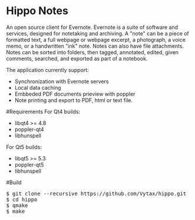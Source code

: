 # Hippo Notes 
An open source client for Evernote. Evernote is a suite of software and services, designed for notetaking and archiving. A "note" can be a piece of formatted text, a full webpage or webpage excerpt, a photograph, a voice memo, or a handwritten "ink" note. Notes can also have file attachments. Notes can be sorted into folders, then tagged, annotated, edited, given comments, searched, and exported as part of a notebook.

The application currently support:
* Synchronization with Evernote servers
* Local data caching
* Embbeded PDF documents prieview with poppler
* Note printing and export to PDF, html or text file. 

#Requirements 
For Qt4 builds: 
* libqt4 >= 4.8 
* poppler-qt4
* libhunspell

For Qt5 builds: 
* libqt5 >= 5.3
* poppler-qt5
* libhunspell

#Build
<pre>
$ git clone --recursive https://github.com/Vytax/hippo.git 
$ cd hippo 
$ qmake
$ make</pre>




